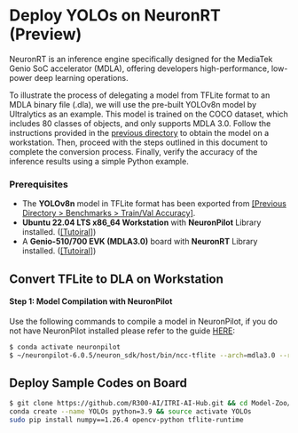 # Deploy YOLOs on NeuronRT (Preview)

NeuronRT is an inference engine specifically designed for the MediaTek Genio SoC accelerator (MDLA), offering developers high-performance, low-power deep learning operations. 

To illustrate the process of delegating a model from TFLite format to an MDLA binary file (.dla), we will use the pre-built YOLOv8n model by Ultralytics as an example. This model is trained on the COCO dataset, which includes 80 classes of objects, and only supports MDLA 3.0. Follow the instructions provided in the [previous directory](https://github.com/R300-AI/ITRI-AI-Hub/tree/main/Model-Zoo/Object-Detection/YOLOs) to obtain the model on a workstation. Then, proceed with the steps outlined in this document to complete the conversion process. Finally, verify the accuracy of the inference results using a simple Python example.

### Prerequisites

* The **YOLOv8n** model in TFLite format has been exported from [[Previous Directory > Benchmarks > Train/Val Accuracy]](https://github.com/R300-AI/ITRI-AI-Hub/tree/main/Model-Zoo/Object-Detection/YOLOs).
* **Ubuntu 22.04 LTS x86_64 Workstation** with **NeuronPilot** Library installed. ([[Tutoiral]](https://r300-ai.github.io/ITRI-AI-Hub/docs/pages/compiler/neuronpilot.html))
* A **Genio-510/700 EVK (MDLA3.0)** board with **NeuronRT** Library installed. ([[Tutoiral]](https://r300-ai.github.io/ITRI-AI-Hub/docs/pages/runtime/neuronrt.html))


## Convert TFLite to DLA on Workstation

#### Step 1: Model Compilation with NeuronPilot
Use the following commands to compile a model in NeuronPilot, if you do not have NeuronPilot installed please refer to the guide [HERE](https://r300-ai.github.io/ITRI-AI-Hub/docs/pages/compiler/neuronpilot.html):

```bash
$ conda activate neuronpilot
$ ~/neuronpilot-6.0.5/neuron_sdk/host/bin/ncc-tflite --arch=mdla3.0 --relax-fp32 ./<model_name>_saved_model/<model_name>_float32.tflite ./<model_name>_float32_mdla3.dla
```


## Deploy Sample Codes on Board

```bash
$ git clone https://github.com/R300-AI/ITRI-AI-Hub.git && cd Model-Zoo/Detection/YOLOs/MediaTek-Genios-Demo
conda create --name YOLOs python=3.9 && source activate YOLOs
sudo pip install numpy==1.26.4 opencv-python tflite-runtime
```
